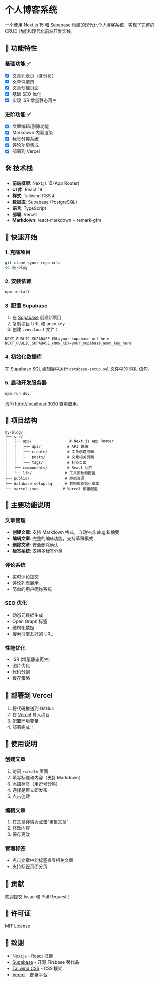 # 个人博客系统

一个使用 Next.js 15 和 Supabase 构建的现代化个人博客系统，实现了完整的 CRUD 功能和现代化前端开发实践。

## 🎯 功能特性

### 基础功能 ✅
- [x] 文章列表页（含分页）
- [x] 文章详情页 
- [x] 文章创建页面
- [x] 基础 SEO 优化
- [x] 实现 ISR 增量静态再生

### 进阶功能 ✅
- [x] 文章编辑/删除功能
- [x] Markdown 内容渲染
- [x] 标签分类系统
- [x] 评论功能集成
- [x] 部署到 Vercel

## 🛠 技术栈

- **前端框架**: Next.js 15 (App Router)
- **UI 库**: React 19
- **样式**: Tailwind CSS 4
- **数据库**: Supabase (PostgreSQL)
- **语言**: TypeScript
- **部署**: Vercel
- **Markdown**: react-markdown + remark-gfm

## 🚀 快速开始

### 1. 克隆项目
```bash
git clone <your-repo-url>
cd my-blog
```

### 2. 安装依赖
```bash
npm install
```

### 3. 配置 Supabase

1. 在 [Supabase](https://supabase.com) 创建新项目
2. 复制项目 URL 和 anon key
3. 创建 `.env.local` 文件：

```env
NEXT_PUBLIC_SUPABASE_URL=your_supabase_url_here
NEXT_PUBLIC_SUPABASE_ANON_KEY=your_supabase_anon_key_here
```

### 4. 初始化数据库

在 Supabase SQL 编辑器中运行 `database-setup.sql` 文件中的 SQL 语句。

### 5. 启动开发服务器
```bash
npm run dev
```

访问 [http://localhost:3000](http://localhost:3000) 查看应用。

## 📁 项目结构

```
my-blog/
├── src/
│   ├── app/                 # Next.js App Router
│   │   ├── api/            # API 路由
│   │   ├── create/         # 文章创建页面
│   │   ├── posts/          # 文章相关页面
│   │   └── tags/           # 标签页面
│   ├── components/         # React 组件
│   └── lib/               # 工具函数和配置
├── public/                # 静态资源
├── database-setup.sql     # 数据库初始化脚本
└── vercel.json           # Vercel 部署配置
```

## 🔧 主要功能说明

### 文章管理
- **创建文章**: 支持 Markdown 格式，自动生成 slug 和摘要
- **编辑文章**: 完整的编辑功能，支持草稿模式
- **删除文章**: 安全删除确认
- **标签系统**: 支持多标签分类

### 评论系统
- 实时评论提交
- 评论列表展示
- 简单的用户昵称系统

### SEO 优化
- 动态元数据生成
- Open Graph 标签
- 结构化数据
- 搜索引擎友好的 URL

### 性能优化
- ISR (增量静态再生)
- 图片优化
- 代码分割
- 缓存策略

## 🚀 部署到 Vercel

1. 将代码推送到 GitHub
2. 在 [Vercel](https://vercel.com) 导入项目
3. 配置环境变量
4. 部署完成！

## 📝 使用说明

### 创建文章
1. 访问 `/create` 页面
2. 填写标题和内容（支持 Markdown）
3. 添加标签（用逗号分隔）
4. 选择是否立即发布
5. 点击创建

### 编辑文章
1. 在文章详情页点击"编辑文章"
2. 修改内容
3. 保存更改

### 管理标签
- 点击文章中的标签查看相关文章
- 支持标签页面分页

## 🤝 贡献

欢迎提交 Issue 和 Pull Request！

## 📄 许可证

MIT License

## 🙏 致谢

- [Next.js](https://nextjs.org/) - React 框架
- [Supabase](https://supabase.com/) - 开源 Firebase 替代品
- [Tailwind CSS](https://tailwindcss.com/) - CSS 框架
- [Vercel](https://vercel.com/) - 部署平台
